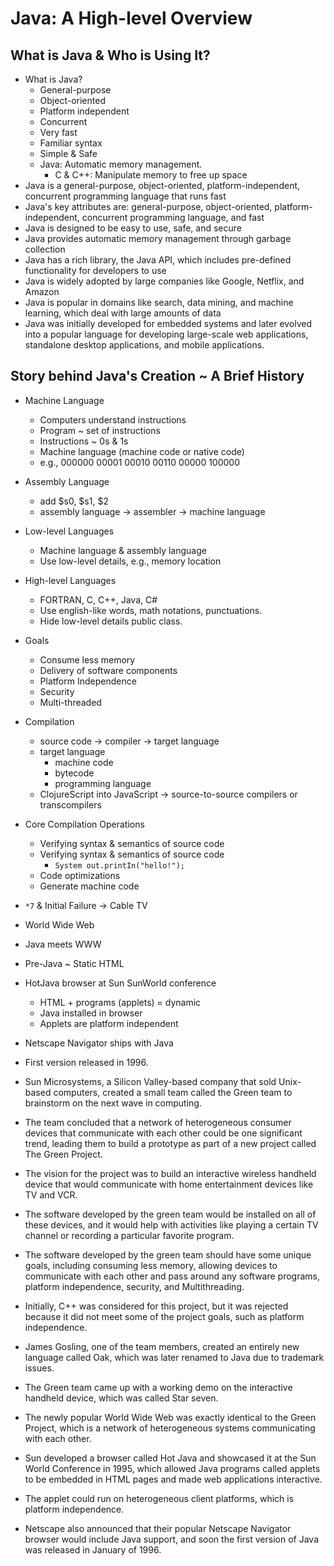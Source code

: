 # Java: A High-level Overview

## What is Java & Who is Using It?

- What is Java?
	- General-purpose
	- Object-oriented
	- Platform independent
	- Concurrent
	- Very fast
	- Familiar syntax
	- Simple & Safe
	- Java: Automatic memory management. 
		- C & C++: Manipulate memory to free up space
-   Java is a general-purpose, object-oriented, platform-independent, concurrent programming language that runs fast
-   Java's key attributes are: general-purpose, object-oriented, platform-independent, concurrent programming language, and fast
-   Java is designed to be easy to use, safe, and secure
-   Java provides automatic memory management through garbage collection
-   Java has a rich library, the Java API, which includes pre-defined functionality for developers to use
-   Java is widely adopted by large companies like Google, Netflix, and Amazon
-   Java is popular in domains like search, data mining, and machine learning, which deal with large amounts of data
-   Java was initially developed for embedded systems and later evolved into a popular language for developing large-scale web applications, standalone desktop applications, and mobile applications.

## Story behind Java's Creation ~ A Brief History

- Machine Language
	- Computers understand instructions
	- Program ~ set of instructions
	- Instructions ~ 0s & 1s
	- Machine language (machine code or native code)
	- e.g., 000000 00001 00010 00110 00000 100000
- Assembly Language
	- add $s0, $s1, $2
	- assembly language → assembler → machine language
- Low-level Languages
	- Machine language & assembly language
	- Use low-level details, e.g., memory location
- High-level Languages
	- FORTRAN, C, C++, Java, C#
	- Use english-like words, math notations, punctuations.
	- Hide low-level details public class.
- Goals
	- Consume less memory
	- Delivery of software components
	- Platform Independence
	- Security
	- Multi-threaded
- Compilation
	- source code → compiler → target language
	- target language
		- machine code
		- bytecode
		- programming language
	- ClojureScript into JavaScript → source-to-source compilers or transcompilers
- Core Compilation Operations
	- Verifying syntax & semantics of source code
	- Verifying syntax & semantics of source code
		- `System out.printIn("hello!");`
	- Code optimizations
	- Generate machine code
- `*7` & Initial Failure → Cable TV
- World Wide Web
- Java meets WWW
- Pre-Java ~ Static HTML
- HotJava browser at Sun SunWorld conference
	- HTML + programs (applets) = dynamic
	- Java installed in browser
	- Applets are platform independent
- Netscape Navigator ships with Java
- First version released in 1996.

-   Sun Microsystems, a Silicon Valley-based company that sold Unix-based computers, created a small team called the Green team to brainstorm on the next wave in computing.
-   The team concluded that a network of heterogeneous consumer devices that communicate with each other could be one significant trend, leading them to build a prototype as part of a new project called The Green Project.
-   The vision for the project was to build an interactive wireless handheld device that would communicate with home entertainment devices like TV and VCR.
-   The software developed by the green team would be installed on all of these devices, and it would help with activities like playing a certain TV channel or recording a particular favorite program.
-   The software developed by the green team should have some unique goals, including consuming less memory, allowing devices to communicate with each other and pass around any software programs, platform independence, security, and Multithreading.
-   Initially, C++ was considered for this project, but it was rejected because it did not meet some of the project goals, such as platform independence.
-   James Gosling, one of the team members, created an entirely new language called Oak, which was later renamed to Java due to trademark issues.
-   The Green team came up with a working demo on the interactive handheld device, which was called Star seven.
-   The newly popular World Wide Web was exactly identical to the Green Project, which is a network of heterogeneous systems communicating with each other.
-   Sun developed a browser called Hot Java and showcased it at the Sun World Conference in 1995, which allowed Java programs called applets to be embedded in HTML pages and made web applications interactive.
-   The applet could run on heterogeneous client platforms, which is platform independence.
-   Netscape also announced that their popular Netscape Navigator browser would include Java support, and soon the first version of Java was released in January of 1996.